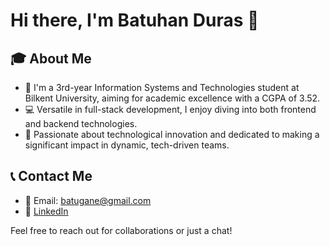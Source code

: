 # Hi there, I'm Batuhan Duras 👋

## 🎓 About Me
- 🏫 I'm a 3rd-year Information Systems and Technologies student at Bilkent University, aiming for academic excellence with a CGPA of 3.52.
- 💻 Versatile in full-stack development, I enjoy diving into both frontend and backend technologies.
- 🚀 Passionate about technological innovation and dedicated to making a significant impact in dynamic, tech-driven teams.

## 📞 Contact Me
- 📧 Email: batugane@gmail.com
- 🔗 [LinkedIn](https://www.linkedin.com/in/batuhanduras/)

Feel free to reach out for collaborations or just a chat!
